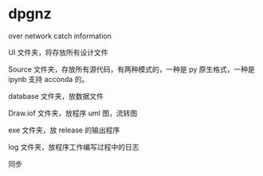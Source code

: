 # dpgnz

over network catch information

UI 文件夹，将存放所有设计文件

Source 文件夹，存放所有源代码，有两种模式的，一种是 py 原生格式，一种是 ipynb 支持 acconda 的。

database 文件夹，放数据文件

Draw.iof 文件夹，放程序 uml 图，流转图

exe 文件夹，放 release 的输出程序

log 文件夹，放程序工作编写过程中的日志

同步
